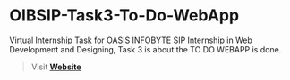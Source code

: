 # OIBSIP-Task3-To-Do-WebApp
Virtual Internship Task for OASIS INFOBYTE SIP Internship in Web Development and Designing, Task 3 is about the TO DO WEBAPP is done.

> Visit **[Website](https://damu48.github.io/OIBSIP-Task3-To-Do-WebApp/)**
